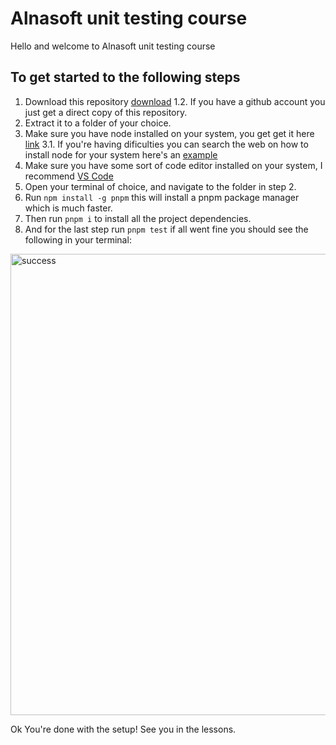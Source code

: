 # Alnasoft unit testing course

Hello and welcome to Alnasoft unit testing course

## To get started to the following steps

1. Download this repository [download](https://github.com/Neophen/asw_mocha_course/archive/refs/heads/main.zip)
   1.2. If you have a github account you just get a direct copy of this repository.
2. Extract it to a folder of your choice.
3. Make sure you have node installed on your system, you get get it here [link](https://nodejs.org/en/)
   3.1. If you're having dificulties you can search the web on how to install node for your system here's an [example](https://duckduckgo.com/?t=ffab&q=how+to+install+node+on+windows&ia=web)
4. Make sure you have some sort of code editor installed on your system, I recommend [VS Code](https://code.visualstudio.com/)
5. Open your terminal of choice, and navigate to the folder in step 2.
6. Run `npm install -g pnpm` this will install a pnpm package manager which is much faster.
7. Then run `pnpm i` to install all the project dependencies.
8. And for the last step run `pnpm test` if all went fine you should see the following in your terminal:
<img width="738" alt="success" src="https://user-images.githubusercontent.com/6092928/115994881-8b67ea80-a5e1-11eb-94ff-3c5129b5c632.png">



Ok You're done with the setup! See you in the lessons.
